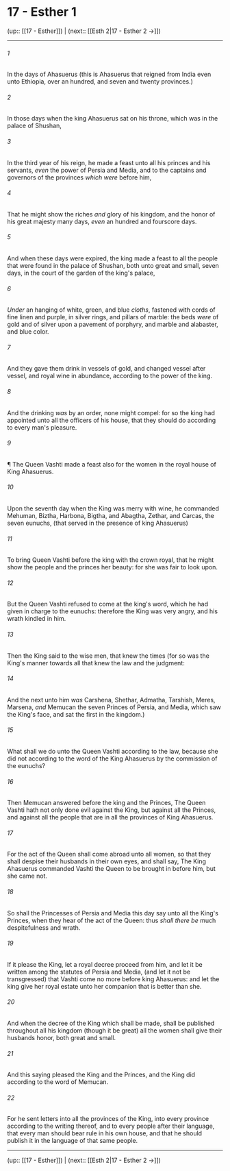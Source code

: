 # 17 - Esther 1

(up:: [[17 - Esther]]) | (next:: [[Esth 2|17 - Esther 2 →]])

***


###### 1 
In the days of Ahasuerus (this is Ahasuerus that reigned from India even unto Ethiopia, over an hundred, and seven and twenty provinces.) 

###### 2 
In those days when the king Ahasuerus sat on his throne, which was in the palace of Shushan, 

###### 3 
In the third year of his reign, he made a feast unto all his princes and his servants, _even_ the power of Persia and Media, and to the captains and governors of the provinces _which were_ before him, 

###### 4 
That he might show the riches _and_ glory of his kingdom, and the honor of his great majesty many days, _even_ an hundred and fourscore days. 

###### 5 
And when these days were expired, the king made a feast to all the people that were found in the palace of Shushan, both unto great and small, seven days, in the court of the garden of the king's palace, 

###### 6 
_Under_ an hanging of white, green, and blue _cloths_, fastened with cords of fine linen and purple, in silver rings, and pillars of marble: the beds _were_ of gold and of silver upon a pavement of porphyry, and marble and alabaster, and blue color. 

###### 7 
And they gave them drink in vessels of gold, and changed vessel after vessel, and royal wine in abundance, according to the power of the king. 

###### 8 
And the drinking _was_ by an order, none might compel: for so the king had appointed unto all the officers of his house, that they should do according to every man's pleasure. 

###### 9 
¶ The Queen Vashti made a feast also for the women in the royal house of King Ahasuerus. 

###### 10 
Upon the seventh day when the King was merry with wine, he commanded Mehuman, Biztha, Harbona, Bigtha, and Abagtha, Zethar, and Carcas, the seven eunuchs, (that served in the presence of king Ahasuerus) 

###### 11 
To bring Queen Vashti before the king with the crown royal, that he might show the people and the princes her beauty: for she was fair to look upon. 

###### 12 
But the Queen Vashti refused to come at the king's word, which he had given in charge to the eunuchs: therefore the King was very angry, and his wrath kindled in him. 

###### 13 
Then the King said to the wise men, that knew the times (for so was the King's manner towards all that knew the law and the judgment: 

###### 14 
And the next unto him _was_ Carshena, Shethar, Admatha, Tarshish, Meres, Marsena, _and_ Memucan the seven Princes of Persia, and Media, which saw the King's face, and sat the first in the kingdom.) 

###### 15 
What shall we do unto the Queen Vashti according to the law, because she did not according to the word of the King Ahasuerus by the commission of the eunuchs? 

###### 16 
Then Memucan answered before the king and the Princes, The Queen Vashti hath not only done evil against the King, but against all the Princes, and against all the people that are in all the provinces of King Ahasuerus. 

###### 17 
For the act of the Queen shall come abroad unto all women, so that they shall despise their husbands in their own eyes, and shall say, The King Ahasuerus commanded Vashti the Queen to be brought in before him, but she came not. 

###### 18 
So shall the Princesses of Persia and Media this day say unto all the King's Princes, when they hear of the act of the Queen: thus _shall there be_ much despitefulness and wrath. 

###### 19 
If it please the King, let a royal decree proceed from him, and let it be written among the statutes of Persia and Media, (and let it not be transgressed) that Vashti come no more before king Ahasuerus: and let the king give her royal estate unto her companion that is better than she. 

###### 20 
And when the decree of the King which shall be made, shall be published throughout all his kingdom (though it be great) all the women shall give their husbands honor, both great and small. 

###### 21 
And this saying pleased the King and the Princes, and the King did according to the word of Memucan. 

###### 22 
For he sent letters into all the provinces of the King, into every province according to the writing thereof, and to every people after their language, that every man should bear rule in his own house, and that he should publish it in the language of that same people.

***

(up:: [[17 - Esther]]) | (next:: [[Esth 2|17 - Esther 2 →]])
